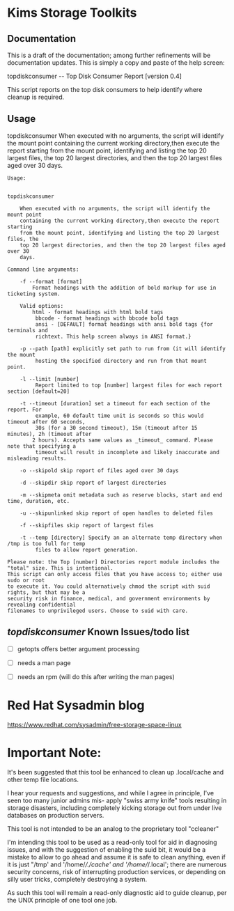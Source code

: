 # Kims Storage Toolkits

## Documentation

This is a draft of the documentation; among further refinements will be documentation updates. This is simply a copy and paste of the help screen:

topdiskconsumer  -- Top Disk Consumer Report [version 0.4]

This script reports on the top disk consumers to help identify where cleanup is required.

## Usage

topdiskconsumer
When executed with no arguments, the script will identify the mount point 
containing the current working directory,then execute the report starting 
from the mount point, identifying and listing the top 20 largest files, the 
top 20 largest directories, and then the top 20 largest files aged over 30 
days.

```
Usage:


topdiskconsumer

	When executed with no arguments, the script will identify the mount point
	containing the current working directory,then execute the report starting
	from the mount point, identifying and listing the top 20 largest files, the
	top 20 largest directories, and then the top 20 largest files aged over 30
	days.

Command line arguments:

	-f --format [format]
		Format headings with the addition of bold markup for use in ticketing system.

	Valid options:
		html - format headings with html bold tags
		 bbcode - format headings with bbcode bold tags
		 ansi - [DEFAULT] format headings with ansi bold tags {for terminals and
		 richtext. This help screen always in ANSI format.}

	-p --path [path] explicitly set path to run from (it will identify the mount
		 hosting the specified directory and run from that mount point.

	-l --limit [number]
		 Report limited to top [number] largest files for each report section [default=20]

	-t --timeout [duration] set a timeout for each section of the report. For
		 example, 60 default time unit is seconds so this would timeout after 60 seconds,
		 30s (for a 30 second timeout), 15m (timeout after 15 minutes), 2h (timeout after
		2 hours). Accepts same values as _timeout_ command. Please note that specifying a
		 timeout will result in incomplete and likely inaccurate and misleading results.

   	-o --skipold skip report of files aged over 30 days

	-d --skipdir skip report of largest directories

	-m --skipmeta omit metadata such as reserve blocks, start and end time, duration, etc.

	-u --skipunlinked skip report of open handles to deleted files

	-f --skipfiles skip report of largest files

	-t --temp [directory] Specify an an alternate temp directory when /tmp is too full for temp
		 files to allow report generation.

Please note: the Top [number] Directories report module includes the "total" size. This is intentional.
This script can only access files that you have access to; either use sudo or root
to execute it. You could alternatively chmod the script with suid rights, but that may be a
security risk in finance, medical, and government environments by revealing confidential
filenames to unprivileged users. Choose to suid with care.

```

## _topdiskconsumer_ Known Issues/todo list
- [ ] getopts offers better argument processing
- [ ] needs a man page
- [ ] needs an rpm (will do this after writing the man pages)


# Red Hat Sysadmin blog

https://www.redhat.com/sysadmin/free-storage-space-linux

# Important Note:

It's been suggested that this tool be enhanced to clean up .local/cache and other temp file locations.

I hear your requests and suggestions, and while I agree in principle, I've seen too many junior admins mis-
apply "swiss army knife" tools resulting in storage disasters, including completely kicking storage out from
under live databases on production servers.

This tool is not intended to be an analog to the proprietary tool "ccleaner"

I'm intending this tool to be used as a read-only tool for aid in diagnosing issues, and with the suggestion
of enabling the suid bit, it would be a mistake to allow to go ahead and assume it is safe to clean anything,
even if it is just "/tmp' and '/home/*/./cache' and '/home/*/.local'; there are numerous security concerns,
risk of interrupting production services, or depending on silly user tricks, completely destroying a system.

As such this tool will remain a read-only diagnostic aid to guide cleanup, per the UNIX principle of one tool
one job.
